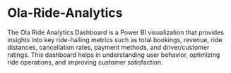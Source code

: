 # Ola-Ride-Analytics
The Ola Ride Analytics Dashboard is a Power BI visualization that provides insights into key ride-hailing metrics such as total bookings, revenue, ride distances, cancellation rates, payment methods, and driver/customer ratings.  This dashboard helps in understanding user behavior, optimizing ride operations, and improving customer satisfaction.
